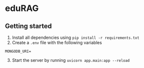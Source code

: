 # eduRAG

## Getting started

1. Install all dependencies using `pip install -r requirements.txt`
2. Create a `.env` file with the following variables
```shell
MONGODB_URI=
```
3. Start the server by running `uvicorn app.main:app --reload`